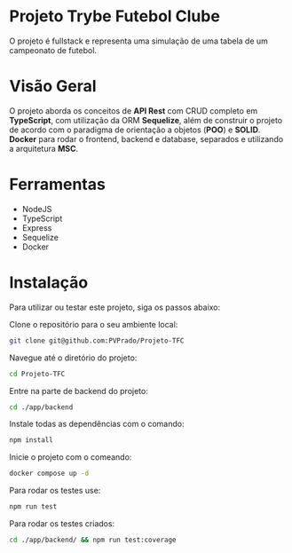 # Projeto Trybe Futebol Clube 

O projeto é fullstack e representa uma simulação de uma tabela de um campeonato de futebol.

# Visão Geral

O projeto aborda os conceitos de **API Rest** com CRUD completo em **TypeScript**, com utilização da ORM **Sequelize**, além de construir o projeto de acordo com o paradigma de orientação a objetos (**POO**) e **SOLID**. **Docker** para rodar o frontend, backend e database, separados e utilizando a arquitetura **MSC**.

# Ferramentas

- NodeJS
- TypeScript
- Express
- Sequelize
- Docker

# Instalação

Para utilizar ou testar este projeto, siga os passos abaixo:

Clone o repositório para o seu ambiente local:

```bash
git clone git@github.com:PVPrado/Projeto-TFC
```

Navegue até o diretório do projeto:

```bash
cd Projeto-TFC
```

Entre na parte de backend do projeto:

```bash
cd ./app/backend
```
Instale todas as dependências com o comando:

```bash
npm install
```

Inicie o projeto com o comeando: 

```bash
docker compose up -d
```

Para rodar os testes use:

```bash
npm run test
```

Para rodar os testes criados:

```bash
cd ./app/backend/ && npm run test:coverage
```
